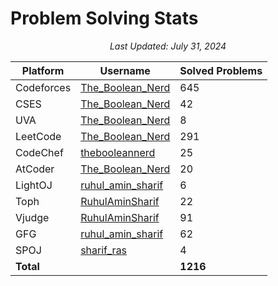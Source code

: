 # Problem Solving Stats

<p align="center"><em>Last Updated: July 31, 2024</em></p>

| Platform   | Username                                                                   | Solved Problems |
| ---------- | -------------------------------------------------------------------------- | --------------- |
| Codeforces | [The_Boolean_Nerd](https://codeforces.com/profile/The_Boolean_Nerd)        | 645             |
| CSES       | [The_Boolean_Nerd](https://cses.fi/user/167936)                            | 42              |
| UVA        | [The_Boolean_Nerd](https://uhunt.onlinejudge.org/id/1625903)               | 8               |
| LeetCode   | [The_Boolean_Nerd](https://leetcode.com/The_Boolean_Nerd/)                 | 291             |
| CodeChef   | [thebooleannerd](https://www.codechef.com/users/thebooleannerd)            | 25              |
| AtCoder    | [The_Boolean_Nerd](https://atcoder.jp/users/The_Boolean_Nerd)              | 20              |
| LightOJ    | [ruhul_amin_sharif](https://lightoj.com/user/ruhul_amin_sharif)            | 6               |
| Toph       | [RuhulAminSharif](https://toph.co/u/RuhulAminSharif)                       | 22              |
| Vjudge     | [RuhulAminSharif](https://vjudge.net/user/RuhulAminSharif)                 | 91              |
| GFG        | [ruhul_amin_sharif](https://www.geeksforgeeks.org/user/ruhul_amin_sharif/) | 62              |
| SPOJ       | [sharif_ras](https://www.spoj.com/status/sharif_ras/)                      | 4               |
| **Total**  |                                                                            | **1216**        |

<!-- | HackerRank | [The_Boolean_Nerd](https://www.hackerrank.com/profile/The_Boolean_Nerd)    | 0               | -->
